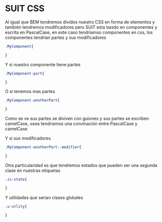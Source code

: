 # SUIT CSS

Al igual que BEM tendremos dividos nuestro CSS en forma de elementos y también tendremos modificadores pero SUIT esta basdo en componentes y escrita en PascalCase, en este caso tendriamso componentes en css, los componentes tendrian partes y sus modificadores

```CSS
.MyComponent{

}
```

Y si nuestro componente tiene partes 

```CSS
.MyComponent-part{

}
```

O si tenemos mas partes

```CSS
.MyComponent-anotherPart{

}
```
Como se ve sus partes se diviven con guiones y sus partes se escriben camelCase, osea tendriamos una convinación entre PascalCase y camelCase


Y si sus modificadores

```CSS
.MyComponent-anotherPart--modifier{

}
```

Otra particularidad es que tendremos estados que pueden ser una segunda clase en nuestras etiquetas

```CSS
.is-state{

}
```

Y utilidades que serian clases globales

```CSS
.u-utlity{

}
```
